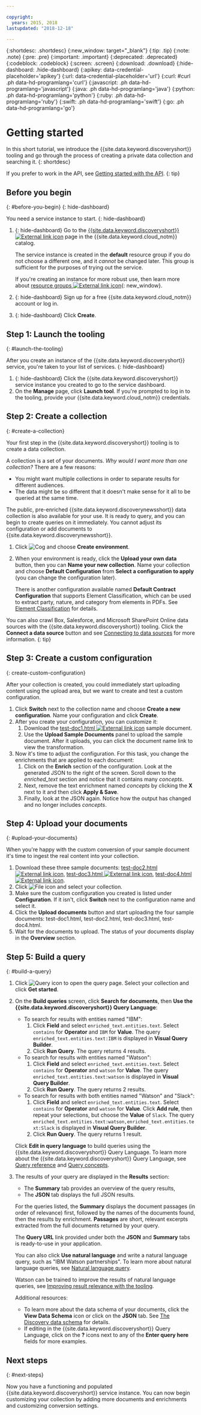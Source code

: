 ```yaml
---

copyright:
  years: 2015, 2018
lastupdated: "2018-12-18"

---
```


{:shortdesc: .shortdesc}
{:new_window: target="_blank"}
{:tip: .tip}
{:note: .note}
{:pre: .pre}
{:important: .important}
{:deprecated: .deprecated}
{:codeblock: .codeblock}
{:screen: .screen}
{:download: .download}
{:hide-dashboard: .hide-dashboard}
{:apikey: data-credential-placeholder='apikey'}
{:url: data-credential-placeholder='url'}
{:curl: #curl .ph data-hd-programlang='curl'}
{:javascript: .ph data-hd-programlang='javascript'}
{:java: .ph data-hd-programlang='java'}
{:python: .ph data-hd-programlang='python'}
{:ruby: .ph data-hd-programlang='ruby'}
{:swift: .ph data-hd-programlang='swift'}
{:go: .ph data-hd-programlang='go'}

# Getting started

In this short tutorial, we introduce the {{site.data.keyword.discoveryshort}} tooling and go through the process of creating a private data collection and searching it.
{: shortdesc}

If you prefer to work in the API, see [Getting started with the API](/docs/services/discovery/getting-started.html).
{: tip}

## Before you begin
{: #before-you-begin}
{: hide-dashboard}

You need a service instance to start.
{: hide-dashboard}

1.  {: hide-dashboard} Go to the [{{site.data.keyword.discoveryshort}} ![External link icon](../../icons/launch-glyph.svg "External link icon")](https://{DomainName}/catalog/services/discovery) page in the {{site.data.keyword.cloud_notm}} catalog.

    The service instance is created in the **default** resource group if you do not choose a different one, and it *cannot* be changed later. This group is sufficient for the purposes of trying out the service.

    If you're creating an instance for more robust use, then learn more about [resource groups ![External link icon](../../icons/launch-glyph.svg "External link icon")](https://{DomainName}/docs/resources/bestpractice_rgs.html#bp_resourcegroups){: new_window}.
1.  {: hide-dashboard} Sign up for a free {{site.data.keyword.cloud_notm}} account or log in.
1.  {: hide-dashboard} Click **Create**.

## Step 1: Launch the tooling
{: #launch-the-tooling}

After you create an instance of the {{site.data.keyword.discoveryshort}} service, you're taken to your list of services.
{: hide-dashboard}

1.  {: hide-dashboard} Click the {{site.data.keyword.discoveryshort}} service instance you created to go to the service dashboard.
1.  On the **Manage** page, click **Launch tool**. If you're prompted to log in to the tooling, provide your {{site.data.keyword.cloud_notm}} credentials.

<!-- To do: Add screenshot for developer console -->

## Step 2: Create a collection
{: #create-a-collection}

Your first step in the {{site.data.keyword.discoveryshort}} tooling is to create a data collection.

A collection is a set of your documents. *Why would I want more than one collection?* There are a few reasons:

- You might want multiple collections in order to separate results for different audiences.
- The data might be so different that it doesn't make sense for it all to be queried at the same time.

The public, pre-enriched {{site.data.keyword.discoverynewsshort}} data collection is also available for your use. It is ready to query, and you can begin to create queries on it immediately. You cannot adjust its configuration or add documents to {{site.data.keyword.discoverynewsshort}}.

1.  Click ![Cog](images/icon_settings.png)<!-- {width="20" height="20" style="padding-left:5px;padding-right:5px;"} --> and choose **Create environment**.
1.  When your environment is ready, click the **Upload your own data** button, then you can **Name your new collection**. Name your collection and choose **Default Configuration** from **Select a configuration to apply** (you can change the configuration later).

    There is another configuration available named **Default Contract Configuration** that supports Element Classification, which can be used to extract party, nature, and category from elements in PDFs. See [Element Classification](/docs/services/discovery/element-classification.html#element-collection) for details.

You can also crawl Box, Salesforce, and Microsoft SharePoint Online data sources with the {{site.data.keyword.discoveryshort}} tooling. Click the **Connect a data source** button and see [Connecting to data sources](/docs/services/discovery/connect.html) for more information.
{: tip}

## Step 3: Create a custom configuration
{: create-custom-configuration}

After your collection is created, you could immediately start uploading content using the upload area, but we want to create and test a custom configuration.

1.  Click **Switch** next to the collection name and choose **Create a new configuration**. Name your configuration and click **Create**.
1.  After you create your configuration, you can customize it:
    1.  Download the <a target="_blank" href="https://watson-developer-cloud.github.io/doc-tutorial-downloads/discovery/test-doc1.html" download>test-doc1.html <img src="../../icons/launch-glyph.svg" alt="External link icon" title="External link icon"></a> sample document.
    1.  Use the **Upload Sample Documents** panel to upload the sample document. After it uploads, you can click the document name link to view the transformation.
1.  Now it's time to adjust the configuration. For this task, you change the enrichments that are applied to each document:
    1.  Click on the **Enrich** section of the configuration. Look at the generated JSON to the right of the screen. Scroll down to the *enriched_text* section and notice that it contains many *concepts*.
    1.  Next, remove the text enrichment named *concepts* by clicking the **X** next to it and then click **Apply & Save**.
    1.  Finally, look at the JSON again. Notice how the output has changed and no longer includes *concepts*.

## Step 4: Upload your documents
{: #upload-your-documents}

When you're happy with the custom conversion of your sample document it's time to ingest the real content into your collection.

1.  Download these three sample documents: <a target="_blank" href="https://watson-developer-cloud.github.io/doc-tutorial-downloads/discovery/test-doc2.html" download>test-doc2.html <img src="../../icons/launch-glyph.svg" alt="External link icon" title="External link icon"></a>, <a target="_blank" href="https://watson-developer-cloud.github.io/doc-tutorial-downloads/discovery/test-doc3.html" download>test-doc3.html <img src="../../icons/launch-glyph.svg" alt="External link icon" title="External link icon"></a>, <a target="_blank" href="https://watson-developer-cloud.github.io/doc-tutorial-downloads/discovery/test-doc4.html" download>test-doc4.html <img src="../../icons/launch-glyph.svg" alt="External link icon" title="External link icon"></a>.
1.  Click ![File icon](images/icon_yourData.png)<!-- {width="20" height="20" style="padding-left:5px;padding-right:5px;"} --> and select your collection.
1.  Make sure the custom configuration you created is listed under **Configuration**. If it isn't, click **Switch** next to the configuration name and select it.
1.  Click the **Upload documents** button and start uploading the four sample documents: test-doc1.html, test-doc2.html, test-doc3.html, test-doc4.html.
1.  Wait for the documents to upload. The status of your documents display in the **Overview** section.

## Step 5: Build a query
{: #build-a-query}

1.  Click ![Query icon](images/search_icon.svg)<!-- {width="20" height="20" style="padding-left:5px;padding-right:5px;"} --> to open the query page. Select your collection and click **Get started**.
1.  On the **Build queries** screen, click **Search for documents**, then **Use the {{site.data.keyword.discoveryshort}} Query Language**:
    - To search for results with entities named "IBM":
        1.  Click **Field** and select `enriched_text.entities.text`. Select `contains` for **Operator** and `IBM` for **Value**. The query `enriched_text.entities.text:IBM` is displayed in **Visual Query Builder**.
        1.  Click **Run Query**. The query returns 4 results.
    - To search for results with entities named "Watson":
        1.  Click **Field** and select `enriched_text.entities.text`. Select `contains` for  **Operator** and `watson` for **Value**. The query `enriched_text.entities.text:watson` is displayed in **Visual Query Builder**.
        1.  Click **Run Query**. The query returns 2 results.
    - To search for results with both entities named "Watson" and "Slack":
        1.  Click **Field** and select `enriched_text.entities.text`. Select `contains` for **Operator** and `watson` for **Value**. Click **Add rule**, then repeat your selections, but choose the **Value** of `Slack`. The query `enriched_text.entities.text:watson,enriched_text.entities.text:Slack` is displayed in **Visual Query Builder**.
        1.  Click **Run Query**. The query returns 1 result.

    Click **Edit in query language** to build queries using the {{site.data.keyword.discoveryshort}} Query Language. To learn more about the {{site.data.keyword.discoveryshort}} Query Language, see [Query reference](/docs/services/discovery/query-reference.html) and [Query concepts](/docs/services/discovery/using.html).
1.  The results of your query are displayed in the **Results** section:
    - The **Summary** tab provides an overview of the query results,
    - The **JSON** tab displays the full JSON results.

    For the queries listed, the **Summary**  displays the document passages (in order of relevance) first, followed by the names of the documents found, then the results by enrichment. **Passages** are short, relevant excerpts extracted from the full documents returned by your query.

    The **Query URL** link provided under both the **JSON** and **Summary** tabs is ready-to-use in your application.

    You can also click **Use natural language** and write a natural language query, such as "IBM Watson partnerships". To learn more about natural language queries, see [Natural language query](/docs/services/discovery/query-parameters.html#nlq).

    Watson can be trained to improve the results of natural language queries, see [Improving result relevance with the tooling](/docs/services/discovery/train-tooling.html).

    Additional resources:
    - To learn more about the data schema of your documents, click the **View Data Schema** icon or click on the **JSON** tab. See [The Discovery data schema](/docs/services/discovery/using.html#discovery-schema) for details.
    - If editing in the {{site.data.keyword.discoveryshort}} Query Language, click on the **?** icons next to any of the **Enter query here** fields for more examples.

## Next steps
{: #next-steps}

Now you have a functioning and populated {{site.data.keyword.discoveryshort}} service instance. You can now begin customizing your collection by adding more documents and enrichments and customizing conversion settings.
